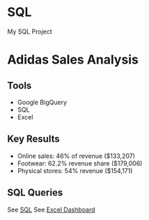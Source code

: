 # SQL
My SQL Project 

# Adidas Sales Analysis

## Tools
- Google BigQuery
- SQL
- Excel

## Key Results
- Online sales: 46% of revenue ($133,207)
- Footwear: 62.2% revenue share ($179,006) 
- Physical stores: 54% revenue ($154,171)

## SQL Queries
See [SQL](https://console.cloud.google.com/bigquery?ws=!1m7!1m6!12m5!1m3!1sdac5bigquery-470119!2sus-central1!3s78cc40f4-c968-45b1-a975-73a56f841f4a!2e1)
See [Excel Dashboard](https://docs.google.com/spreadsheets/d/1bPSAfDToYr6kPYy-JP-XaFQtsi2gwK5gA-U3r0040U8/edit?usp=sharing)
